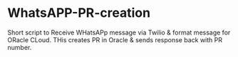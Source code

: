 # WhatsAPP-PR-creation
Short script to Receive WHatsAPp message via Twilio & format message for ORacle CLoud.
THis creates PR in Oracle & sends response back with PR number.
